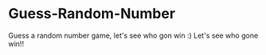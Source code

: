 # Guess-Random-Number
Guess a random number game, let's see who gon win :)
Let's see who gone win!!
